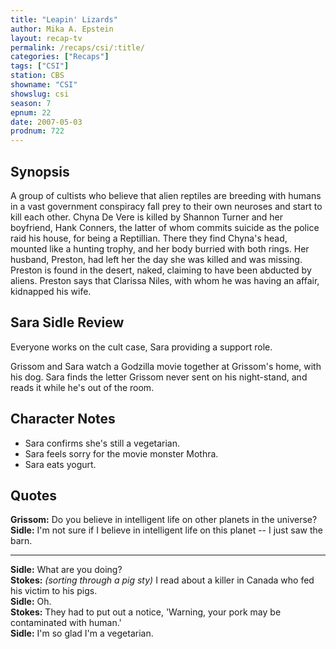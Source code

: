 ```yaml
---
title: "Leapin' Lizards"
author: Mika A. Epstein
layout: recap-tv
permalink: /recaps/csi/:title/
categories: ["Recaps"]
tags: ["CSI"]
station: CBS
showname: "CSI"
showslug: csi
season: 7
epnum: 22
date: 2007-05-03
prodnum: 722  
---
```


## Synopsis

A group of cultists who believe that alien reptiles are breeding with humans in a vast government conspiracy fall prey to their own neuroses and start to kill each other. Chyna De Vere is killed by Shannon Turner and her boyfriend, Hank Conners, the latter of whom commits suicide as the police raid his house, for being a Reptillian. There they find Chyna's head, mounted like a hunting trophy, and her body burried with both rings. Her husband, Preston, had left her the day she was killed and was missing. Preston is found in the desert, naked, claiming to have been abducted by aliens. Preston says that Clarissa Niles, with whom he was having an affair, kidnapped his wife.

## Sara Sidle Review

Everyone works on the cult case, Sara providing a support role.

Grissom and Sara watch a Godzilla movie together at Grissom's home, with his dog. Sara finds the letter Grissom never sent on his night-stand, and reads it while he's out of the room. 

## Character Notes

* Sara confirms she's still a vegetarian.  
* Sara feels sorry for the movie monster Mothra.  
* Sara eats yogurt.

## Quotes

**Grissom:** Do you believe in intelligent life on other planets in the universe?  
**Sidle:** I'm not sure if I believe in intelligent life on this planet -- I just saw the barn.  

- - -

**Sidle:** What are you doing?  
**Stokes:** _(sorting through a pig sty)_ I read about a killer in Canada who fed his victim to his pigs.  
**Sidle:** Oh.  
**Stokes:** They had to put out a notice, 'Warning, your pork may be contaminated with human.'  
**Sidle:** I'm so glad I'm a vegetarian.

